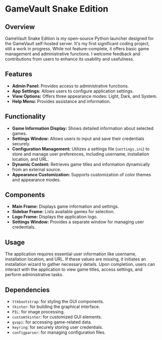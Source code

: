 # GameVault Snake Edition
 

## Overview
GameVault Snake Edition is my open-source Python launcher designed for the GameVault self-hosted server. It's my first significant coding project, still a work in progress. While not feature-complete, it offers basic game management and administrative functions. I welcome feedback and contributions from users to enhance its usability and usefulness.

## Features
- **Admin Panel:** Provides access to administrative functions.
- **App Settings:** Allows users to configure application settings.
- **View Options:** Offers three appearance modes: Light, Dark, and System.
- **Help Menu:** Provides assistance and information.

## Functionality
- **Game Information Display:** Shows detailed information about selected games.
- **Settings Window:** Allows users to input and save their credentials securely.
- **Configuration Management:** Utilizes a settings file (`settings.ini`) to store and manage user preferences, including username, installation location, and URL.
- **Dynamic Content:** Retrieves game titles and information dynamically from an external source.
- **Appearance Customization:** Supports customization of color themes and appearance modes.

## Components
- **Main Frame:** Displays game information and settings.
- **Sidebar Frame:** Lists available games for selection.
- **Logo Frame:** Displays the application logo.
- **Settings Window:** Provides a separate window for managing user credentials.

## Usage
The application requires essential user information like username, installation location, and URL. If these values are missing, it initiates an installation wizard to gather necessary details. Upon completion, users can interact with the application to view game titles, access settings, and perform administrative tasks.

## Dependencies
- `ttkbootstrap`: for styling the GUI components.
- `tkinter`: for building the graphical interface.
- `PIL`: for image processing.
- `customtkinter`: for customized GUI elements.
- `gvapi`: for accessing game-related data.
- `keyring`: for securely storing user credentials.
- `configparser`: for managing configuration files.

